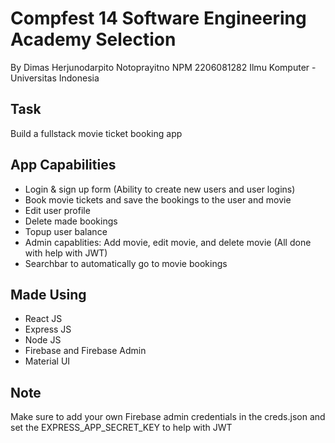 # Compfest 14 Software Engineering Academy Selection
By Dimas Herjunodarpito Notoprayitno 
NPM 2206081282
Ilmu Komputer - Universitas Indonesia

## Task
Build a fullstack movie ticket booking app

## App Capabilities
- Login & sign up form (Ability to create new users and user logins)
- Book movie tickets and save the bookings to the user and movie
- Edit user profile
- Delete made bookings
- Topup user balance
- Admin capablities: Add movie, edit movie, and delete movie (All done with help with JWT)
- Searchbar to automatically go to movie bookings

## Made Using
- React JS
- Express JS
- Node JS
- Firebase and Firebase Admin
- Material UI

## Note
Make sure to add your own Firebase admin credentials in the creds.json and set the EXPRESS_APP_SECRET_KEY to help with JWT